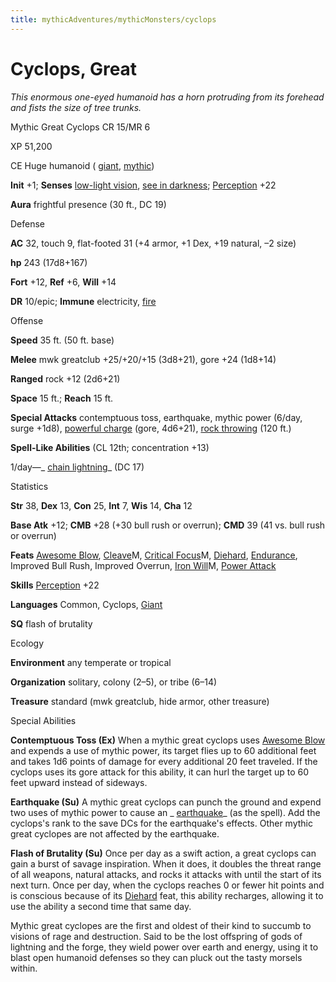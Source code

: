 ```yaml
---
title: mythicAdventures/mythicMonsters/cyclops
---
```

# Cyclops, Great

_This enormous one-eyed humanoid has a horn protruding from its forehead and fists the size of tree trunks._

Mythic Great Cyclops CR 15/MR 6

XP 51,200

CE Huge humanoid ( [giant](monsters/creatureTypes.md#_giant-subtype), [mythic](mythicAdventures/mythicMonsters.md#_mythic-subtype))

**Init** +1; **Senses** [low-light vision](monsters/universalMonsterRules.md#_low-light-vision), [see in darkness](monsters/universalMonsterRules.md#_see-in-darkness); [Perception](skills/perception.md#_perception) +22

**Aura** frightful presence (30 ft., DC 19)

Defense

**AC** 32, touch 9, flat-footed 31 (+4 armor, +1 Dex, +19 natural, –2 size)

**hp** 243 (17d8+167)

**Fort** +12, **Ref** +6, **Will** +14

**DR** 10/epic; **Immune** electricity, [fire](monsters/creatureTypes.md#_fire-subtype)

Offense

**Speed** 35 ft. (50 ft. base)

**Melee** mwk greatclub +25/+20/+15 (3d8+21), gore +24 (1d8+14)

**Ranged** rock +12 (2d6+21)

**Space** 15 ft.; **Reach** 15 ft.

**Special Attacks** contemptuous toss, earthquake, mythic power (6/day, surge +1d8), [powerful charge](monsters/universalMonsterRules.md#_powerful-charge) (gore, 4d6+21), [rock throwing](monsters/universalMonsterRules.md#_rock-throwing) (120 ft.)

**Spell-Like Abilities** (CL 12th; concentration +13)

1/day—_ [chain lightning](spells/chainLightning.md#_chain-lightning)_ (DC 17)

Statistics

**Str** 38, **Dex** 13, **Con** 25, **Int** 7, **Wis** 14, **Cha** 12

**Base Atk** +12; **CMB** +28 (+30 bull rush or overrun); **CMD** 39 (41 vs. bull rush or overrun)

**Feats** [Awesome Blow](monsters/monsterFeats.md#_awesome-blow), [Cleave](mythicAdventures/mythicFeats.md#_cleave-mythic)M, [Critical Focus](mythicAdventures/mythicFeats.md#_critical-focus-mythic)M, [Diehard](feats.md#_diehard), [Endurance](feats.md#_endurance), Improved Bull Rush, Improved Overrun, [Iron Will](mythicAdventures/mythicFeats.md#_iron-will-mythic)M, [Power Attack](feats.md#_power-attack)

**Skills** [Perception](skills/perception.md#_perception) +22

**Languages** Common, Cyclops, [Giant](monsters/creatureTypes.md#_giant-subtype)

**SQ** flash of brutality

Ecology

**Environment** any temperate or tropical

**Organization** solitary, colony (2–5), or tribe (6–14)

**Treasure** standard (mwk greatclub, hide armor, other treasure)

Special Abilities

**Contemptuous Toss (Ex)** When a mythic great cyclops uses [Awesome Blow](monsters/monsterFeats.md#_awesome-blow) and expends a use of mythic power, its target flies up to 60 additional feet and takes 1d6 points of damage for every additional 20 feet traveled. If the cyclops uses its gore attack for this ability, it can hurl the target up to 60 feet upward instead of sideways.

**Earthquake (Su)** A mythic great cyclops can punch the ground and expend two uses of mythic power to cause an _ [earthquake](spells/earthquake.md#_earthquake)_ (as the spell). Add the cyclops's rank to the save DCs for the earthquake's effects. Other mythic great cyclopes are not affected by the earthquake.

**Flash of Brutality (Su)** Once per day as a swift action, a great cyclops can gain a burst of savage inspiration. When it does, it doubles the threat range of all weapons, natural attacks, and rocks it attacks with until the start of its next turn. Once per day, when the cyclops reaches 0 or fewer hit points and is conscious because of its [Diehard](feats.md#_diehard) feat, this ability recharges, allowing it to use the ability a second time that same day.

Mythic great cyclopes are the first and oldest of their kind to succumb to visions of rage and destruction. Said to be the lost offspring of gods of lightning and the forge, they wield power over earth and energy, using it to blast open humanoid defenses so they can pluck out the tasty morsels within.

